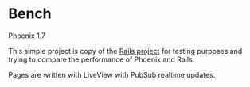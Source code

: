 # Bench

Phoenix 1.7

This simple project is copy of the [Rails project](https://github.com/tomkra/books-rails-benchmark) for testing purposes and trying to compare the performance of Phoenix and Rails.

Pages are written with LiveView with PubSub realtime updates.
